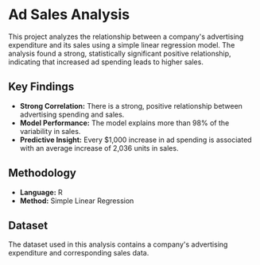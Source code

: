# Ad Sales Analysis

This project analyzes the relationship between a company's advertising expenditure and its sales using a simple linear regression model. The analysis found a strong, statistically significant positive relationship, indicating that increased ad spending leads to higher sales.

## Key Findings

- **Strong Correlation:** There is a strong, positive relationship between advertising spending and sales.
- **Model Performance:** The model explains more than 98% of the variability in sales.
- **Predictive Insight:** Every $1,000 increase in ad spending is associated with an average increase of 2,036 units in sales.

## Methodology

- **Language:** R
- **Method:** Simple Linear Regression

## Dataset

The dataset used in this analysis contains a company's advertising expenditure and corresponding sales data.
